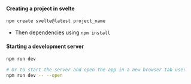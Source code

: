 #### Creating a project in svelte

```bash
npm create svelte@latest project_name
```
- Then dependencies using `npm install`

#### Starting a development server
```bash
npm run dev

# Or to start the server and open the app in a new browser tab use:
npm run dev -- --open
```
